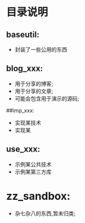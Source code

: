 # 目录说明

## baseutil:
* 封装了一些公用的东西

## blog_xxx:
* 用于分享的博客;
* 用于分享的文章;
* 可能会包含用于演示的源码;

##imp_xxx:
* 实现某技术
* 实现某

## use_xxx:
* 示例某公共技术
* 示例某第三方库


# zz_sandbox:
* 杂七杂八的东西,暂未归类;

